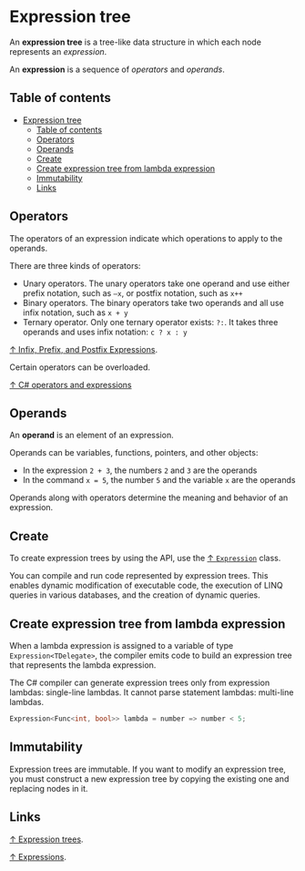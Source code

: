 # Expression tree

An **expression tree** is a tree-like data structure in which each node represents an *expression*.

An **expression** is a sequence of *operators* and *operands*.

## Table of contents

- [Expression tree](#expression-tree)
  - [Table of contents](#table-of-contents)
  - [Operators](#operators)
  - [Operands](#operands)
  - [Create](#create)
  - [Create expression tree from lambda expression](#create-expression-tree-from-lambda-expression)
  - [Immutability](#immutability)
  - [Links](#links)

## Operators

The operators of an expression indicate which operations to apply to the operands.

There are three kinds of operators:

- Unary operators. The unary operators take one operand and use either prefix notation, such as `–x`, or postfix notation, such as `x++`
- Binary operators. The binary operators take two operands and all use infix notation, such as `x + y`
- Ternary operator. Only one ternary operator exists:  `?:`. It takes three operands and uses infix notation: `c ? x : y`

[↑ Infix, Prefix, and Postfix Expressions](https://www.baeldung.com/cs/infix-prefix-postfix).

Certain operators can be overloaded.

[↑ C# operators and expressions](https://learn.microsoft.com/en-us/dotnet/csharp/language-reference/operators/)

## Operands

An **operand** is an element of an expression.

Operands can be variables, functions, pointers, and other objects:

- In the expression `2 + 3`, the numbers `2` and `3` are the operands
- In the command `x = 5`, the number `5` and the variable `x` are the operands

Operands along with operators determine the meaning and behavior of an expression.

## Create

To create expression trees by using the API, use the [↑ `Expression`](https://docs.microsoft.com/en-us/dotnet/api/system.linq.expressions.expression?) class.

You can compile and run code represented by expression trees. This enables dynamic modification of executable code, the execution of LINQ queries in various databases, and the creation of dynamic queries.

## Create expression tree from lambda expression

When a lambda expression is assigned to a variable of type `Expression<TDelegate>`, the compiler emits code to build an expression tree that represents the lambda expression.

The C# compiler can generate expression trees only from expression lambdas: single-line lambdas. It cannot parse statement lambdas: multi-line lambdas.

```csharp
Expression<Func<int, bool>> lambda = number => number < 5;
```

## Immutability

Expression trees are immutable. If you want to modify an expression tree, you must construct a new expression tree by copying the existing one and replacing nodes in it.

## Links

[↑ Expression trees](https://docs.microsoft.com/en-us/dotnet/csharp/programming-guide/concepts/expression-trees/).

[↑ Expressions](https://learn.microsoft.com/en-us/dotnet/csharp/language-reference/language-specification/expressions).
